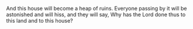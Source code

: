 And this house will become a heap of ruins. Everyone passing by it will be astonished and will hiss, and they will say, Why has the Lord done thus to this land and to this house?

